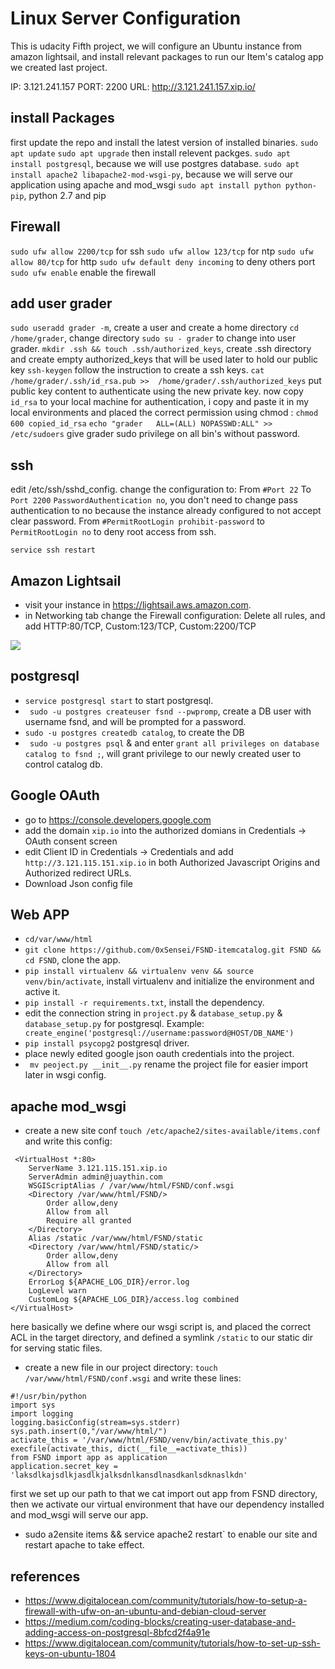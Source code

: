 # Linux Server Configuration

This is udacity Fifth project, we will configure an Ubuntu instance from amazon lightsail, and install relevant packages to run our Item's catalog app we created last project.
 
 IP: 3.121.241.157
 PORT: 2200
 URL: http://3.121.241.157.xip.io/

## install Packages

first update the repo and install the latest version of installed binaries.
`sudo apt update`
`sudo apt upgrade`
then install relevent packges.
`sudo apt install postgresql`, because we will use postgres database.
`sudo apt install apache2 libapache2-mod-wsgi-py`, because we will serve our application using apache and mod_wsgi
`sudo apt install python python-pip`, python 2.7 and pip

## Firewall
`sudo ufw allow 2200/tcp` for ssh
`sudo ufw allow 123/tcp` for ntp
`sudo ufw allow 80/tcp` for http
`sudo ufw default deny incoming` to deny others port
` sudo ufw enable` enable the firewall

## add user grader

`sudo useradd grader -m`,  create a user and create a home directory
`cd /home/grader`, change directory 
`sudo su - grader` to change into user grader.
`mkdir .ssh && touch .ssh/authorized_keys`, create .ssh directory and create empty authorized_keys that will be used later to hold our public key 
`ssh-keygen` follow the instruction to create a ssh keys.
`cat /home/grader/.ssh/id_rsa.pub >>  /home/grader/.ssh/authorized_keys` put public key content to authenticate using the new private key.
now copy `id_rsa` to your local machine for authentication, i copy and paste it in my local environments and placed the correct permission using chmod : `chmod 600 copied_id_rsa`
`echo "grader	ALL=(ALL) NOPASSWD:ALL" >> /etc/sudoers` give grader sudo privilege on all bin's without password.

## ssh

edit /etc/ssh/sshd_config.
change the configuration to:
From `#Port 22` To `Port 2200`
`PasswordAuthentication no`, you don't need to change pass authentication to no because the instance already configured to not accept clear password.
From `#PermitRootLogin prohibit-password` to `PermitRootLogin no`
to deny root access from ssh.

`service ssh restart`

## Amazon Lightsail
* visit your instance in https://lightsail.aws.amazon.com.
* in Networking tab change the Firewall configuration:
Delete all rules, and add HTTP:80/TCP, Custom:123/TCP, Custom:2200/TCP

![](http://i.imgur.com/yQyOwsx.png====) 

## postgresql
* `service postgresql start` to start postgresql.
* ` sudo -u postgres createuser fsnd --pwpromp`, create a DB user with username fsnd, and will be prompted for a password.
* `sudo -u postgres createdb catalog`, to  create the DB
* ` sudo -u postgres psql`  & and enter `grant all privileges on database catalog to fsnd ;`, will grant privilege to our newly created user to control catalog db.


## Google OAuth
* go to https://console.developers.google.com
* add the domain `xip.io` into the authorized domians in Credentials -> OAuth consent screen
* edit Client ID in Credentials -> Credentials and add `http://3.121.115.151.xip.io`  in both Authorized Javascript Origins and Authorized redirect URLs.
* Download Json config file

## Web APP
* `cd/var/www/html`
* `git clone https://github.com/0xSensei/FSND-itemcatalog.git FSND && cd FSND`, clone the app.
* `pip install virtualenv && virtualenv venv && source venv/bin/activate`, install virtualenv and initialize the environment and active it.
* `pip install -r requirements.txt`, install the dependency.
*  edit the connection string in `project.py` & `database_setup.py` & `database_setup.py` for postgresql. Example: 
` create_engine('postgresql://username:password@HOST/DB_NAME')`
* `pip install psycopg2` postgresql driver.
*  place newly edited google json oauth credentials into the project.
* ` mv peoject.py __init__.py` rename the project file for easier import later in wsgi config.

## apache mod_wsgi

* create a new site conf `touch /etc/apache2/sites-available/items.conf`
 and write this config:

 >
	 <VirtualHost *:80>
		ServerName 3.121.115.151.xip.io
		ServerAdmin admin@juaythin.com
		WSGIScriptAlias / /var/www/html/FSND/conf.wsgi
		<Directory /var/www/html/FSND/>
			Order allow,deny
			Allow from all
			Require all granted
		</Directory>
		Alias /static /var/www/html/FSND/static
		<Directory /var/www/html/FSND/static/>
			Order allow,deny
			Allow from all
		</Directory>
		ErrorLog ${APACHE_LOG_DIR}/error.log
		LogLevel warn
		CustomLog ${APACHE_LOG_DIR}/access.log combined
	</VirtualHost>


here basically we define where our wsgi script is, and placed the correct ACL in the target directory, and defined a symlink `/static` to our static dir for serving static files.
* create a new file in our project directory:
`touch /var/www/html/FSND/conf.wsgi` and write these lines:

>
	#!/usr/bin/python
	import sys
	import logging
	logging.basicConfig(stream=sys.stderr)
	sys.path.insert(0,"/var/www/html/")
	activate_this = '/var/www/html/FSND/venv/bin/activate_this.py'
	execfile(activate_this, dict(__file__=activate_this))
	from FSND import app as application
	application.secret_key = 	'laksdlkajsdlkjasdlkjalksdnlkansdlnasdkanlsdknaslkdn'
	
first we set up our path to that we cat import out app from FSND directory, then we activate our virtual environment that have our dependency installed and mod_wsgi will serve our app.
* sudo a2ensite items && service apache2 restart` to enable our site and restart apache to take effect. 

## references
* https://www.digitalocean.com/community/tutorials/how-to-setup-a-firewall-with-ufw-on-an-ubuntu-and-debian-cloud-server
* https://medium.com/coding-blocks/creating-user-database-and-adding-access-on-postgresql-8bfcd2f4a91e
* https://www.digitalocean.com/community/tutorials/how-to-set-up-ssh-keys-on-ubuntu-1804
